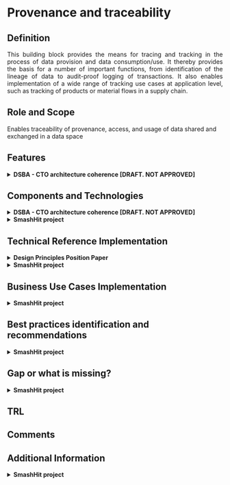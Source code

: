 # Provenance and traceability

## Definition
<div align="justify">This building block provides the means for tracing and tracking in the process of data provision and data consumption/use. It thereby provides the basis for a number of important functions, from identification of the lineage of data to audit-proof logging of transactions. It also enables implementation of a wide range of tracking use cases at application level, such as tracking of products or material flows in a supply chain.</div> 

## Role and Scope
<div allign="justify">Enables traceability of provenance, access, and usage of data shared and exchanged in a data space</div>

## Features 
<details>
  <summary><strong>DSBA - CTO architecture coherence [DRAFT. NOT APPROVED]</strong></summary>
  
- Audit-proof logging of data exchange transactions
- Data Provenance Tracking
  
</details>

## Components and Technologies
<details>
  <summary><strong>DSBA - CTO architecture coherence [DRAFT. NOT APPROVED]</strong></summary>
  
- Integration with multiple DLTs using [FIWARE Canis Major](https://github.com/fiware/CanisMajor) component
- [Infrastructural Sovereignty over Agreement and Transaction Data, figure 3 and 4](https://ris.utwente.nl/ws/portalfiles/portal/182217093/Infrastructural_Sovereignty_over_Agreement_and_Transaction_Data_.pdf)
  
  <img src="images/Provenance_Figure3.png" width="640" align="center"></br>
  
  <img src="images/Provenance_Figure4.png" width="640" align="center"></br>
  
</details>

<details>
  <summary><strong>SmashHit project</strong></summary>
- Encryption module with digital signature, hashing function, web framework, unique identifier generator, watermarking, fingerprinting.
- Data use traceability component module.
</details>

## Technical Reference Implementation
<details>
  <summary><strong>Design Principles Position Paper</strong></summary>
  
<div align="justify">In the scope of a circular supply chain, there is need for providing end-to-end traceability of the status and conditions of key circular entities, like products or materials. The building block allows authorised participants to query on the status of specific products and materials, and to receive detailed information about their status and location in the circular chain.</div>
  
</details>

<details>
  <summary><strong>SmashHit project</strong></summary>
- Data use traceability component module has two purposes: (1st) to trace data flows by fingerprinting/watermarking, and (2nd) the identification of data leakages. The module addresses the need of Data Providers,  OEMs and Data Processors to get a solution which enables the identification of data leakages or misuses. Basis for this component are data fingerprinting and watermark technologies that shall enable the identification of the last data source within the smashHit ecosystem. The fingerprint or watermark will provide answers about where the leaked or misused data was located or forwarded the last time which will avoid the blaming of guiltless participants in a consent chain.
  ![image](https://user-images.githubusercontent.com/95075534/194502726-97de469e-24e0-444d-81f3-85053cac9516.png)
Figure 1. Application of smashHit’s Data Use Traceability Component
</details>

## Business Use Cases Implementation

<details>
  <summary><strong>SmashHit project</strong></summary>
 - A Data Provider get the authorization from the Data Owner to use and transfer the data to a specific list of Data Processors/Processing entities. The data is transferred from the Data Provider to different data Processors or among Data Processors. From the transfer logs, the Data Owner can view the different transactions, thus providing the transparency of data sharing.

Another use case is that a data is transferred from a Data Provider to several Processing entities which show their interest to the data. From the transfer logs and general information about Processing entities, it is possible to analyse categories of businesses interested to a specific kind of data, and perform targeted advertising to other Processing entities.
</details>

## Best practices identification and recommendations

<details>
  <summary><strong>SmashHit project</strong></summary>
While transferring data, the Data Provider and the Data Processor should make sure that the transfer respect the consent signed with the data Owner (authorized processing entities, expiration date of consent, ...). The receiving company of the data, before using that data, should make sure (using hashing, watermarking or fingerprinting technologies) that it hasn’t been tempered by a third party.
</details>

## Gap or what is missing?
<details>
  <summary><strong>SmashHit project</strong></summary>
There is no gap in our implementation, however it could be extended to perform further data analysis.
</details>

## TRL

## Comments

## Additional Information
<details>
  <summary><strong>SmashHit project</strong></summary>
https://smashhit.eu/enabling-data-use-traceability-with-smashhit/
Implementations of data analysis methods, that could be applied on any kind of data and also transfer logs, are under development and could be found here: https://github.com/D-Stiv/smashHitUBO 
 </details>
